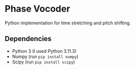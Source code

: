 # Phase Vocoder

Python implementation for time stretching and pitch shifting.

## Dependencies 

- Python 3 (I used Python 3.11.3)
- Numpy (run `pip install numpy`)
- Scipy (run `pip install scipy`)